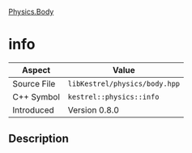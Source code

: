 [Physics.Body](index.md)
# info
| Aspect | Value |
| --- | --- |
| Source File | `libKestrel/physics/body.hpp` |
| C++ Symbol | `kestrel::physics::info` |
| Introduced | Version 0.8.0 |
## Description
